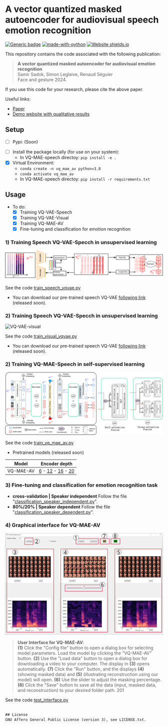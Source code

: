 
# A vector quantized masked autoencoder for audiovisual speech emotion recognition
[![Generic badge](https://img.shields.io/badge/<STATUS>-<in_progress>-<COLOR>.svg)]()
[![made-with-python](https://img.shields.io/badge/Made%20with-Python-1f425f.svg)](https://www.python.org/)
[![Website shields.io](https://img.shields.io/website-up-down-green-red/http/shields.io.svg)](https://samsad35.github.io/VQ-MAE-AudioVisual/)

[comment]: <> ([![PyPI version fury.io]&#40;https://badge.fury.io/py/ansicolortags.svg&#41;]&#40;https://test.pypi.org/project/&#41;)


This repository contains the code associated with the following publication:
> **A vector quantized masked autoencoder for audiovisual emotion recognition**<br> Samir Sadok, Simon Leglaive, Renaud Séguier<br>Face and gesture 2024.

If you use this code for your research, please cite the above paper.

Useful links:
- [Paper](https://www.sciencedirect.com/science/article/pii/S1077314225000852)
- [Demo website with qualitative results](https://samsad35.github.io/VQ-MAE-AudioVisual/)

## Setup 
- [ ] Pypi: (Soon) 

[comment]: <> (  - ``````)
- [ ] Install the package locally (for use on your system):  
  - In VQ-MAE-speech directoy: ```pip install -e .```
- [x] Virtual Environment: 
  - ```conda create -n vq_mae_av python=3.8```
  - ```conda activate vq_mae_av```
  - In VQ-MAE-speech directoy: ```pip install -r requirements.txt```

## Usage
* To do:
  * [x] Training VQ-VAE-Speech
  * [x] Training VQ-VAE-Visual
  * [X] Training VQ-MAE-AV
  * [X] Fine-tuning and classification for emotion recognition

### 1) Training Speech VQ-VAE-Specch in unsupervised learning

![VQ-VAE-audio](images/tokens-audio.svg)

See the code [train_speech_vqvae.py](train_speech_vqvae.py)
- You can download our pre-trained speech VQ-VAE [following link]() (released soon).

### 2) Training Speech VQ-VAE-Specch in unsupervised learning

![VQ-VAE-visual](images/tokens-visual.svg)

See the code [train_visual_vqvae.py](train_visual_vqvae.py)
- You can download our pre-trained speech VQ-VAE [following link]() (released soon).

### 2) Training VQ-MAE-Speech in self-supervised learning
![VQ-MAE](images/overview-new.svg)

See the code [train_vq_mae_av.py](train_vq_mae_av.py)
- Pretrained models (released soon)

| Model         	| Encoder depth    	| 
|---------------	|---------------------	|
| VQ-MAE-AV 	| [6]() - [12]() - [16]() - [20]() 	|

### 3) Fine-tuning and classification for emotion recognition task

- __cross-validation | Speaker independent__ Follow the file "[classification_speaker_independent.py](classification_speaker_independent.py)".
- __80%/20% | Speaker dependent__ Follow the file "[classification_speaker_dependent.py](classification_speaker_dependent.py)".

### 4) Graphical interface for VQ-MAE-AV
![interface](images/interface.svg)

> **User Interface for VQ-MAE-AV**: <br> **(1)** Click the "Config file" button to open a
dialog box for selecting model parameters. Load the model by clicking the "VQ-MAE-AV"
button. **(2)** Use the "Load data" button to open a dialog box for downloading a video to
your computer. The display in **(3)** opens automatically. **(7)** Click the "Run" button, and the
displays **(4)** (showing masked data) and **(5)** (illustrating reconstruction using our model)
will open. **(6)** Use the slider to adjust the masking percentage. **(8)** Click the "Save" button
to save all the data (input, masked data, and reconstruction) to your desired folder path.
201

See the code [test_interface.py](test_interface.py)
```

## License
GNU Affero General Public License (version 3), see LICENSE.txt.
